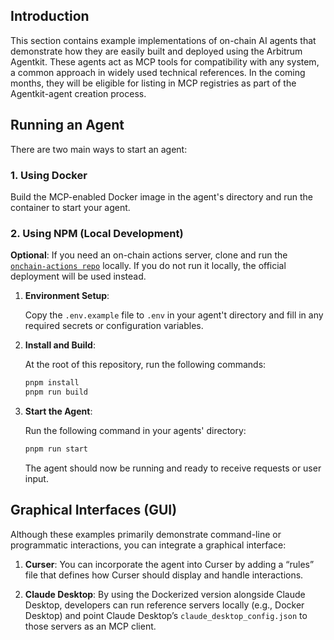 ## Introduction

This section contains example implementations of on-chain AI agents that demonstrate how they are easily built and deployed using the Arbitrum Agentkit. These agents act as MCP tools for compatibility with any system, a common approach in widely used technical references. In the coming months, they will be eligible for listing in MCP registries as part of the Agentkit-agent creation process.

## Running an Agent

There are two main ways to start an agent:

### 1. Using Docker

Build the MCP-enabled Docker image in the agent's directory and run the container to start your agent.

### 2. Using NPM (Local Development)

**Optional**: If you need an on-chain actions server, clone and run the [`onchain-actions repo`](https://github.com/EmberAGI/onchain-actions) locally. If you do not run it locally, the official deployment will be used instead.

1. **Environment Setup**:

   Copy the `.env.example` file to `.env` in your agent't directory and fill in any required secrets or configuration variables.

2. **Install and Build**:

   At the root of this repository, run the following commands:

   ```bash
   pnpm install
   pnpm run build
   ```

3. **Start the Agent**:

   Run the following command in your agents' directory:

   ```bash
   pnpm run start
   ```

   The agent should now be running and ready to receive requests or user input.

## Graphical Interfaces (GUI)

Although these examples primarily demonstrate command-line or programmatic interactions, you can integrate a graphical interface:

1. **Curser**: You can incorporate the agent into Curser by adding a “rules” file that defines how Curser should display and handle interactions.

2. **Claude Desktop**: By using the Dockerized version alongside Claude Desktop, developers can run reference servers locally (e.g., Docker Desktop) and point Claude Desktop’s `claude_desktop_config.json` to those servers as an MCP client.
